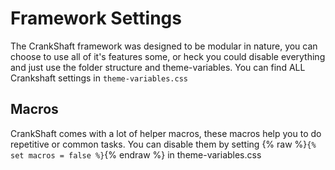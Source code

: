 # Framework Settings
The CrankShaft framework was designed to be modular in nature, you can choose to use all of it's features some, or heck you could disable everything and just use the folder structure and theme-variables. You can find ALL Crankshaft settings in `theme-variables.css`

## Macros
CrankShaft comes with a lot of helper macros, these macros help you to do repetitive or common tasks. You can disable them by setting {% raw %}`{% set macros = false %}`{% endraw %} in theme-variables.css
<Page detailing all Macros to be added at a later time.>
